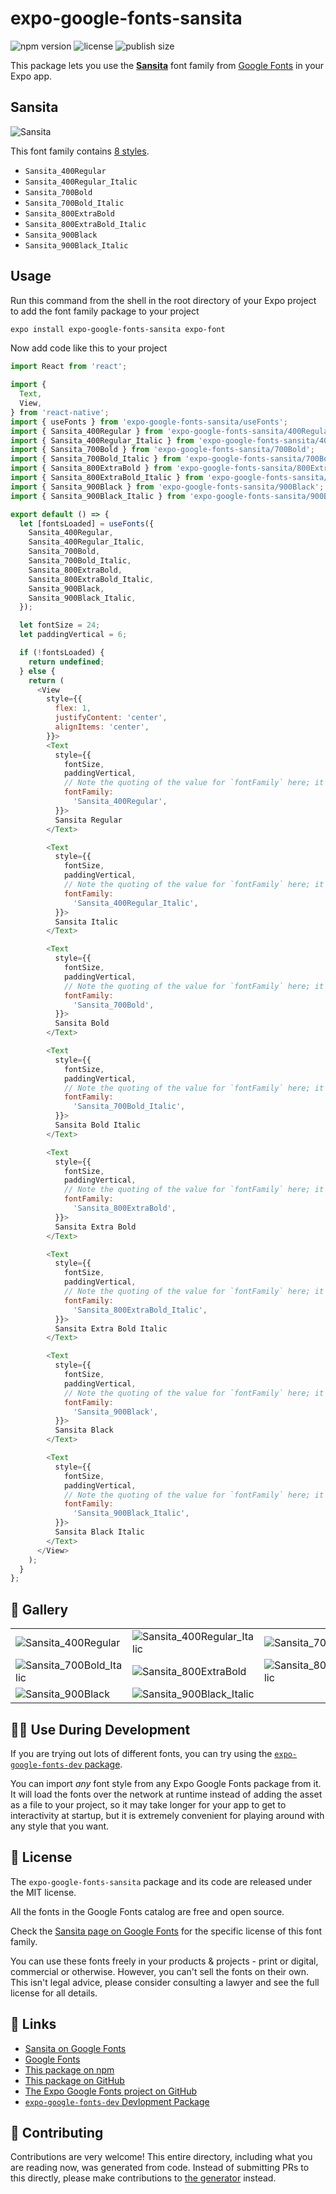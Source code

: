# expo-google-fonts-sansita

![npm version](https://flat.badgen.net/npm/v/expo-google-fonts-sansita)
![license](https://flat.badgen.net/github/license/expo/google-fonts)
![publish size](https://flat.badgen.net/packagephobia/install/expo-google-fonts-sansita)

This package lets you use the [**Sansita**](https://fonts.google.com/specimen/Sansita) font family from [Google Fonts](https://fonts.google.com/) in your Expo app.

## Sansita

![Sansita](./font-family.png)

This font family contains [8 styles](#-gallery).

- `Sansita_400Regular`
- `Sansita_400Regular_Italic`
- `Sansita_700Bold`
- `Sansita_700Bold_Italic`
- `Sansita_800ExtraBold`
- `Sansita_800ExtraBold_Italic`
- `Sansita_900Black`
- `Sansita_900Black_Italic`

## Usage

Run this command from the shell in the root directory of your Expo project to add the font family package to your project
```sh
expo install expo-google-fonts-sansita expo-font
```

Now add code like this to your project
```js
import React from 'react';

import {
  Text,
  View,
} from 'react-native';
import { useFonts } from 'expo-google-fonts-sansita/useFonts';
import { Sansita_400Regular } from 'expo-google-fonts-sansita/400Regular';
import { Sansita_400Regular_Italic } from 'expo-google-fonts-sansita/400Regular_Italic';
import { Sansita_700Bold } from 'expo-google-fonts-sansita/700Bold';
import { Sansita_700Bold_Italic } from 'expo-google-fonts-sansita/700Bold_Italic';
import { Sansita_800ExtraBold } from 'expo-google-fonts-sansita/800ExtraBold';
import { Sansita_800ExtraBold_Italic } from 'expo-google-fonts-sansita/800ExtraBold_Italic';
import { Sansita_900Black } from 'expo-google-fonts-sansita/900Black';
import { Sansita_900Black_Italic } from 'expo-google-fonts-sansita/900Black_Italic';

export default () => {
  let [fontsLoaded] = useFonts({
    Sansita_400Regular,
    Sansita_400Regular_Italic,
    Sansita_700Bold,
    Sansita_700Bold_Italic,
    Sansita_800ExtraBold,
    Sansita_800ExtraBold_Italic,
    Sansita_900Black,
    Sansita_900Black_Italic,
  });

  let fontSize = 24;
  let paddingVertical = 6;

  if (!fontsLoaded) {
    return undefined;
  } else {
    return (
      <View
        style={{
          flex: 1,
          justifyContent: 'center',
          alignItems: 'center',
        }}>
        <Text
          style={{
            fontSize,
            paddingVertical,
            // Note the quoting of the value for `fontFamily` here; it expects a string!
            fontFamily:
              'Sansita_400Regular',
          }}>
          Sansita Regular
        </Text>

        <Text
          style={{
            fontSize,
            paddingVertical,
            // Note the quoting of the value for `fontFamily` here; it expects a string!
            fontFamily:
              'Sansita_400Regular_Italic',
          }}>
          Sansita Italic
        </Text>

        <Text
          style={{
            fontSize,
            paddingVertical,
            // Note the quoting of the value for `fontFamily` here; it expects a string!
            fontFamily:
              'Sansita_700Bold',
          }}>
          Sansita Bold
        </Text>

        <Text
          style={{
            fontSize,
            paddingVertical,
            // Note the quoting of the value for `fontFamily` here; it expects a string!
            fontFamily:
              'Sansita_700Bold_Italic',
          }}>
          Sansita Bold Italic
        </Text>

        <Text
          style={{
            fontSize,
            paddingVertical,
            // Note the quoting of the value for `fontFamily` here; it expects a string!
            fontFamily:
              'Sansita_800ExtraBold',
          }}>
          Sansita Extra Bold
        </Text>

        <Text
          style={{
            fontSize,
            paddingVertical,
            // Note the quoting of the value for `fontFamily` here; it expects a string!
            fontFamily:
              'Sansita_800ExtraBold_Italic',
          }}>
          Sansita Extra Bold Italic
        </Text>

        <Text
          style={{
            fontSize,
            paddingVertical,
            // Note the quoting of the value for `fontFamily` here; it expects a string!
            fontFamily:
              'Sansita_900Black',
          }}>
          Sansita Black
        </Text>

        <Text
          style={{
            fontSize,
            paddingVertical,
            // Note the quoting of the value for `fontFamily` here; it expects a string!
            fontFamily:
              'Sansita_900Black_Italic',
          }}>
          Sansita Black Italic
        </Text>
      </View>
    );
  }
};

```

## 🔡 Gallery


||||
|-|-|-|
|![Sansita_400Regular](.//400Regular/Sansita_400Regular.ttf.png)|![Sansita_400Regular_Italic](.//400Regular_Italic/Sansita_400Regular_Italic.ttf.png)|![Sansita_700Bold](.//700Bold/Sansita_700Bold.ttf.png)||
|![Sansita_700Bold_Italic](.//700Bold_Italic/Sansita_700Bold_Italic.ttf.png)|![Sansita_800ExtraBold](.//800ExtraBold/Sansita_800ExtraBold.ttf.png)|![Sansita_800ExtraBold_Italic](.//800ExtraBold_Italic/Sansita_800ExtraBold_Italic.ttf.png)||
|![Sansita_900Black](.//900Black/Sansita_900Black.ttf.png)|![Sansita_900Black_Italic](.//900Black_Italic/Sansita_900Black_Italic.ttf.png)|||


## 👩‍💻 Use During Development

If you are trying out lots of different fonts, you can try using the [`expo-google-fonts-dev` package](https://github.com/freeboub/google-fonts/tree/master/font-packages/dev#readme).

You can import *any* font style from any Expo Google Fonts package from it. It will load the fonts
over the network at runtime instead of adding the asset as a file to your project, so it may take longer
for your app to get to interactivity at startup, but it is extremely convenient
for playing around with any style that you want.

## 📖 License

The `expo-google-fonts-sansita` package and its code are released under the MIT license.

All the fonts in the Google Fonts catalog are free and open source.

Check the [Sansita page on Google Fonts](https://fonts.google.com/specimen/Sansita) for the specific license of this font family.

You can use these fonts freely in your products & projects - print or digital, commercial or otherwise. However, you can't sell the fonts on their own. This isn't legal advice, please consider consulting a lawyer and see the full license for all details.

## 🔗 Links

- [Sansita on Google Fonts](https://fonts.google.com/specimen/Sansita)
- [Google Fonts](https://fonts.google.com/)
- [This package on npm](https://www.npmjs.com/package/expo-google-fonts-sansita)
- [This package on GitHub](https://github.com/freeboub/google-fonts/tree/master/font-packages/sansita)
- [The Expo Google Fonts project on GitHub](https://github.com/freeboub/google-fonts)
- [`expo-google-fonts-dev` Devlopment Package](https://github.com/freeboub/google-fonts/tree/master/font-packages/dev)

## 🤝 Contributing

Contributions are very welcome! This entire directory, including what you are reading now, was generated from code. Instead of submitting PRs to this directly, please make contributions to [the generator](https://github.com/freeboub/google-fonts/tree/master/packages/generator) instead.
